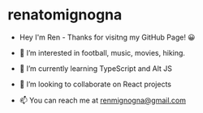 # renatomignogna
- Hey I'm Ren - Thanks for visitng my GitHub Page! 😀

- 👀 I’m interested in football, music, movies, hiking.
- 🌱 I’m currently learning TypeScript and Alt JS
- 💞️ I’m looking to collaborate on React projects
- 📫 You can reach me at renmignogna@gmail.com
